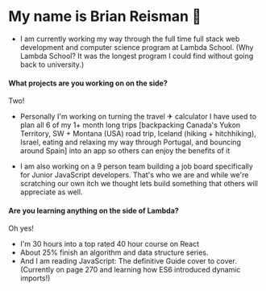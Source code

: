 # My name is Brian Reisman 👋

- I am currently working my way through the full time full stack web development and computer science program at Lambda School. (Why Lambda School? It was the longest program I could find without going back to university.)

#### What projects are you working on on the side?
Two!

- Personally I'm working on turning the travel ✈ calculator I have used to plan all 6 of my 1+ month long trips [backpacking Canada's Yukon Territory, SW + Montana (USA) road trip, Iceland (hiking + hitchhiking), Israel, eating and relaxing my way through Portugal, and bouncing around Spain] into an app so others can enjoy the benefits of it

- I am also working on a 9 person team building a job board specifically for Junior JavaScript developers. That's who we are and while we're scratching our own itch we thought lets build something that others will appreciate as well.

#### Are you learning anything on the side of Lambda?
Oh yes!

- I'm 30 hours into a top rated 40 hour course on React
- About 25% finish an algorithm and data structure series.
- And I am reading JavaScript: The definitive Guide cover to cover. (Currently on page 270 and learning how ES6 introduced dynamic imports!)

<!--
- 🤔 I’m looking for help with recreating React's useState in vanilla JavaScript. You can see my work on this up until now. The issue I'm facing is that index 0 that I get back is non-iterable data so I cannot spread state when updating state...
- 🌱 I’m currently learning ...
- 💬 Ask me about ...
- 📫 How to reach me: ... 
- ⚡ Fun fact: ...
 -->

<!--
Full stack web-developer and certified SCRUM master with a background in theater and a passion for teamwork and learning.
Looking to solve interesting problems with people who enjoy what they do.
-->

